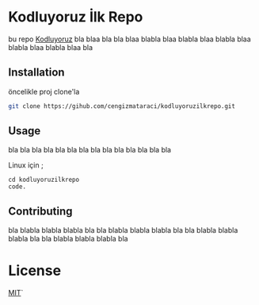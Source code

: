 # **Kodluyoruz İlk Repo**
bu repo [Kodluyoruz](http://google.com/&q=Kodluyoruz) bla blaa bla bla blaa blabla blaa blabla blaa blabla blaa blabla blaa blabla blaa bla

## **Installation**
öncelikle proj clone'la 

```bash
git clone https://gihub.com/cengizmataraci/kodluyoruzilkrepo.git
```

## **Usage**
bla bla bla bla bla bla bla bla bla bla bla bla bla bla

Linux için ;

```
cd kodluyoruzilkrepo
code.
```

## **Contributing**
 bla blabla blabla blabla bla bla blabla blabla blabla bla bla blabla blabla blabla bla bla blabla blabla blabla bla 

# **License**
[MIT](http://mit.license.mit)`
